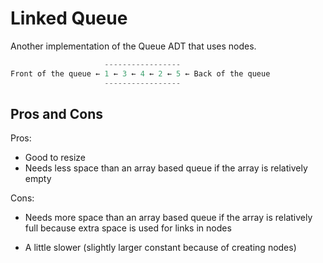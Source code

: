 # Linked Queue

Another implementation of the Queue ADT that uses nodes.

```python
                     -----------------
Front of the queue ← 1 ← 3 ← 4 ← 2 ← 5 ← Back of the queue
                     -----------------
```

## Pros and Cons

Pros:

- Good to resize
- Needs less space than an array based queue if the array is relatively empty

Cons:

- Needs more space than an array based queue if the array is relatively full because extra space is used for links in nodes

- A little slower (slightly larger constant because of creating nodes)
